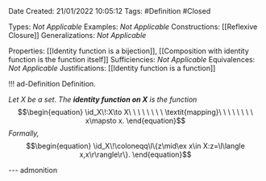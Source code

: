 <br />
<br />

Date Created: 21/01/2022 10:05:12
Tags: #Definition #Closed 

Types: _Not Applicable_
Examples: _Not Applicable_ 
Constructions: [[Reflexive Closure]]
Generalizations: _Not Applicable_

Properties: [[Identity function is a bijection]], [[Composition with identity function is the function itself]]
Sufficiencies: _Not Applicable_
Equivalences: _Not Applicable_
Justifications: [[Identity function is a function]]

!!! ad-Definition Definition.

_Let $X$ be a set. The **identity function on $X$** is the function_
$$\begin{equation}
    \id_X\!:X\to X\ \ \ \ \ \ \ \ \textit{mapping}\ \ \ \ \ \ \ \ x\mapsto x.
\end{equation}$$
_Formally,_
$$\begin{equation}
    \id_X\!\coloneqq\l\{z\mid\ex x\in X:z=\l\langle x,x\r\rangle\r\}.
\end{equation}$$

--- admonition
